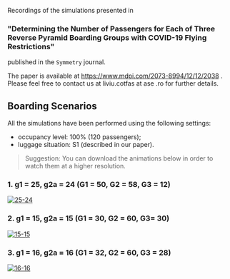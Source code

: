Recordings of the simulations presented in 
### **"Determining the Number of Passengers for Each of Three Reverse Pyramid Boarding Groups with COVID-19 Flying Restrictions"** 
published in the `Symmetry` journal.
 
 
 
The paper is available at https://www.mdpi.com/2073-8994/12/12/2038 . Please feel free to contact us at liviu.cotfas at ase .ro for further details. 

## Boarding Scenarios

All the simulations have been performed using the following settings:
- occupancy level: 100% (120 passengers);
- luggage situation: S1 (described in our paper).

> Suggestion: You can download the animations below in order to watch them at a higher resolution.

### 1. g1 = 25, g2a = 24 (G1 = 50, G2 = 58, G3 = 12)
[![25-24](recordings/25-24.gif)](recordings/25-24.gif)
### 2. g1 = 15, g2a = 15 (G1 = 30, G2 = 60, G3= 30)
[![15-15](recordings/15-15.gif)](recordings/15-15.gif)
### 3. g1 = 16, g2a = 16 (G1 = 32, G2 = 60, G3 = 28)
[![16-16](recordings/16-16.gif)](recordings/16-16.gif)

